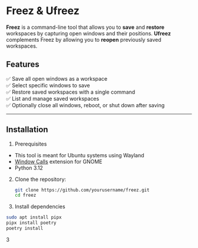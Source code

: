 # Freez & Ufreez

**Freez** is a command-line tool that allows you to **save** and **restore** workspaces by capturing open windows and their positions. **Ufreez** complements Freez by allowing you to **reopen** previously saved workspaces.

## Features

✅ Save all open windows as a workspace  
✅ Select specific windows to save  
✅ Restore saved workspaces with a single command  
✅ List and manage saved workspaces  
✅ Optionally close all windows, reboot, or shut down after saving  

---

## Installation

1. Prerequisites
  - This tool is meant for Ubuntu systems using Wayland
  - [Window Calls](https://extensions.gnome.org/extension/4724/window-calls/) extension for GNOME
  - Python 3.12

2. Clone the repository:
   ```sh
   git clone https://github.com/yourusername/freez.git
   cd freez
   ```
3. Install dependencies
  ```sh
  sudo apt install pipx
  pipx install poetry
  poetry install
  ```
3 
